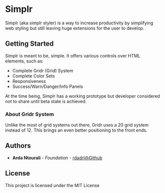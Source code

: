 # Simplr
Simplr (aka simplr styler) is a way to increase productivity by simplifying web styling but still leaving huge extensions for the user to develop.

## Getting Started
Simplr is meant to be, simple. It offers various controls over HTML elements, such as:
* Complete Gridr (Grid) System
* Complete Color Sets
* Responsiveness
* Success/Warn/Danger/Info Panels

At the time being, Simplr has a working prototype but developer considered not to share until beta state is achieved.

### About Gridr System
Unlike the most of grid systems out there, Gridr uses a 20 grid system instead of 12. This brings an even better positioning to the front ends.

## Authors

* **Arda Ntourali** - *Foundation* - [rdadrl@Github](https://github.com/rdadrl)
## License

This project is licensed under the MIT License
